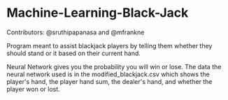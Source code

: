 # Machine-Learning-Black-Jack
Contributors: @sruthipapanasa and @mfrankne


Program meant to assist blackjack players by telling them whether they should stand or it based on their current hand.

Neural Network gives you the probability you will win or lose.
The data the neural network used is in the modified_blackjack.csv which shows the player's hand, the player hand sum, the dealer's hand, and whether the player won or lost.

